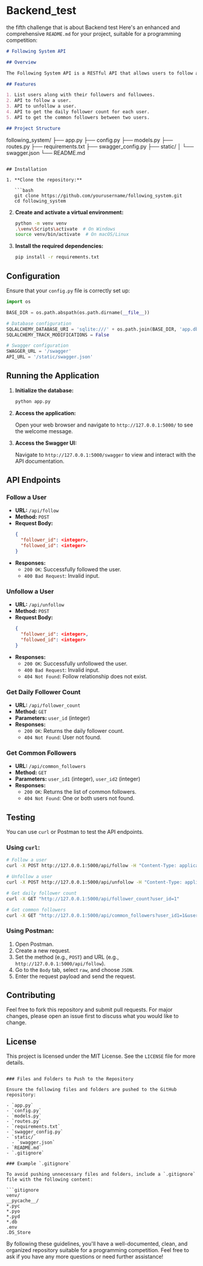 # Backend_test
the fifth challenge that is about Backend test
Here's an enhanced and comprehensive `README.md` for your project, suitable for a programming competition:

```markdown
# Following System API

## Overview

The Following System API is a RESTful API that allows users to follow and unfollow each other, track followers, and retrieve common followers between two users. This project is built using Flask and SQLAlchemy, and it includes Swagger documentation for easy API testing and exploration.

## Features

1. List users along with their followers and followees.
2. API to follow a user.
3. API to unfollow a user.
4. API to get the daily follower count for each user.
5. API to get the common followers between two users.

## Project Structure

```
following_system/
├── app.py
├── config.py
├── models.py
├── routes.py
├── requirements.txt
├── swagger_config.py
├── static/
│   └── swagger.json
└── README.md
```

## Installation

1. **Clone the repository:**

   ```bash
   git clone https://github.com/yourusername/following_system.git
   cd following_system
   ```

2. **Create and activate a virtual environment:**

   ```bash
   python -m venv venv
   .\venv\Scripts\activate  # On Windows
   source venv/bin/activate  # On macOS/Linux
   ```

3. **Install the required dependencies:**

   ```bash
   pip install -r requirements.txt
   ```

## Configuration

Ensure that your `config.py` file is correctly set up:

```python
import os

BASE_DIR = os.path.abspath(os.path.dirname(__file__))

# Database configuration
SQLALCHEMY_DATABASE_URI = 'sqlite:///' + os.path.join(BASE_DIR, 'app.db')
SQLALCHEMY_TRACK_MODIFICATIONS = False

# Swagger configuration
SWAGGER_URL = '/swagger'
API_URL = '/static/swagger.json'
```

## Running the Application

1. **Initialize the database:**

   ```bash
   python app.py
   ```

2. **Access the application:**

   Open your web browser and navigate to `http://127.0.0.1:5000/` to see the welcome message.

3. **Access the Swagger UI:**

   Navigate to `http://127.0.0.1:5000/swagger` to view and interact with the API documentation.

## API Endpoints

### Follow a User

- **URL:** `/api/follow`
- **Method:** `POST`
- **Request Body:**
  ```json
  {
    "follower_id": <integer>,
    "followed_id": <integer>
  }
  ```
- **Responses:**
  - `200 OK`: Successfully followed the user.
  - `400 Bad Request`: Invalid input.

### Unfollow a User

- **URL:** `/api/unfollow`
- **Method:** `POST`
- **Request Body:**
  ```json
  {
    "follower_id": <integer>,
    "followed_id": <integer>
  }
  ```
- **Responses:**
  - `200 OK`: Successfully unfollowed the user.
  - `400 Bad Request`: Invalid input.
  - `404 Not Found`: Follow relationship does not exist.

### Get Daily Follower Count

- **URL:** `/api/follower_count`
- **Method:** `GET`
- **Parameters:** `user_id` (integer)
- **Responses:**
  - `200 OK`: Returns the daily follower count.
  - `404 Not Found`: User not found.

### Get Common Followers

- **URL:** `/api/common_followers`
- **Method:** `GET`
- **Parameters:** `user_id1` (integer), `user_id2` (integer)
- **Responses:**
  - `200 OK`: Returns the list of common followers.
  - `404 Not Found`: One or both users not found.

## Testing

You can use `curl` or Postman to test the API endpoints.

### Using `curl`:

```bash
# Follow a user
curl -X POST http://127.0.0.1:5000/api/follow -H "Content-Type: application/json" -d '{"follower_id": 1, "followed_id": 2}'

# Unfollow a user
curl -X POST http://127.0.0.1:5000/api/unfollow -H "Content-Type: application/json" -d '{"follower_id": 1, "followed_id": 2}'

# Get daily follower count
curl -X GET "http://127.0.0.1:5000/api/follower_count?user_id=1"

# Get common followers
curl -X GET "http://127.0.0.1:5000/api/common_followers?user_id1=1&user_id2=2"
```

### Using Postman:

1. Open Postman.
2. Create a new request.
3. Set the method (e.g., `POST`) and URL (e.g., `http://127.0.0.1:5000/api/follow`).
4. Go to the `Body` tab, select `raw`, and choose `JSON`.
5. Enter the request payload and send the request.

## Contributing

Feel free to fork this repository and submit pull requests. For major changes, please open an issue first to discuss what you would like to change.

## License

This project is licensed under the MIT License. See the `LICENSE` file for more details.

```

### Files and Folders to Push to the Repository

Ensure the following files and folders are pushed to the GitHub repository:

- `app.py`
- `config.py`
- `models.py`
- `routes.py`
- `requirements.txt`
- `swagger_config.py`
- `static/`
  - `swagger.json`
- `README.md`
- `.gitignore`

### Example `.gitignore`

To avoid pushing unnecessary files and folders, include a `.gitignore` file with the following content:

```gitignore
venv/
__pycache__/
*.pyc
*.pyo
*.pyd
*.db
.env
.DS_Store
```

By following these guidelines, you'll have a well-documented, clean, and organized repository suitable for a programming competition. Feel free to ask if you have any more questions or need further assistance!
